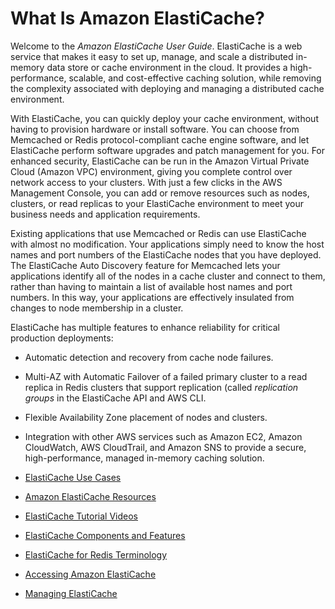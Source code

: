 # What Is Amazon ElastiCache?<a name="WhatIs"></a>

Welcome to the *Amazon ElastiCache User Guide*\. ElastiCache is a web service that makes it easy to set up, manage, and scale a distributed in\-memory data store or cache environment in the cloud\. It provides a high\-performance, scalable, and cost\-effective caching solution, while removing the complexity associated with deploying and managing a distributed cache environment\.

With ElastiCache, you can quickly deploy your cache environment, without having to provision hardware or install software\. You can choose from Memcached or Redis protocol\-compliant cache engine software, and let ElastiCache perform software upgrades and patch management for you\. For enhanced security, ElastiCache can be run in the Amazon Virtual Private Cloud \(Amazon VPC\) environment, giving you complete control over network access to your clusters\. With just a few clicks in the AWS Management Console, you can add or remove resources such as nodes, clusters, or read replicas to your ElastiCache environment to meet your business needs and application requirements\. 

Existing applications that use Memcached or Redis can use ElastiCache with almost no modification\. Your applications simply need to know the host names and port numbers of the ElastiCache nodes that you have deployed\. The ElastiCache Auto Discovery feature for Memcached lets your applications identify all of the nodes in a cache cluster and connect to them, rather than having to maintain a list of available host names and port numbers\. In this way, your applications are effectively insulated from changes to node membership in a cluster\.

ElastiCache has multiple features to enhance reliability for critical production deployments:

+ Automatic detection and recovery from cache node failures\.

+ Multi\-AZ with Automatic Failover of a failed primary cluster to a read replica in Redis clusters that support replication \(called *replication groups* in the ElastiCache API and AWS CLI\.

+ Flexible Availability Zone placement of nodes and clusters\.

+ Integration with other AWS services such as Amazon EC2, Amazon CloudWatch, AWS CloudTrail, and Amazon SNS to provide a secure, high\-performance, managed in\-memory caching solution\.


+ [ElastiCache Use Cases](UseCases.md)
+ [Amazon ElastiCache Resources](WhatIs.FirstTimeUser.md)
+ [ElastiCache Tutorial Videos](WhatIs.Videos.md)
+ [ElastiCache Components and Features](WhatIs.Components.md)
+ [ElastiCache for Redis Terminology](WhatIs.Terms.md)
+ [Accessing Amazon ElastiCache](WhatIs.Accessing.md)
+ [Managing ElastiCache](WhatIs.Managing.md)